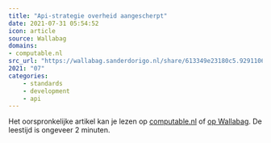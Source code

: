 ```yaml
---
title: "Api-strategie overheid aangescherpt"
date: 2021-07-31 05:54:52
icon: article
source: Wallabag
domains:
- computable.nl
src_url: "https://wallabag.sanderdorigo.nl/share/613349e23180c5.92911069"
2021: "07"
categories:
    - standards
    - development
    - api
---
```

Het oorspronkelijke artikel kan je lezen op [computable.nl](https://www.computable.nl/artikel/nieuws/overheid/7214524/250449/api-strategie-overheid-aangescherpt.html) of [op Wallabag](https://wallabag.sanderdorigo.nl/share/613349e23180c5.92911069). De leestijd is ongeveer 2 minuten.